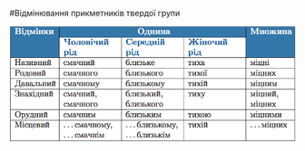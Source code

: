 #Вiдмiнювання прикметникiв твердої групи

<div class="center">
<img src="../pics/6/5.png" width="600px" class="center"/>
</div>
<br>